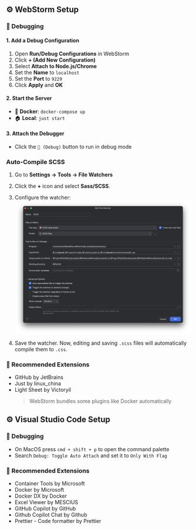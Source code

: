 ## ⚙️ WebStorm Setup

### 🐞 Debugging

#### 1. Add a Debug Configuration

1. Open **Run/Debug Configurations** in WebStorm
2. Click **+ (Add New Configuration)**
3. Select **Attach to Node.js/Chrome**
4. Set the **Name** to `localhost`
5. Set the **Port** to `9229`
6. Click **Apply** and **OK**

#### 2. Start the Server

- 🐳 **Docker**: `docker-compose up`
- 🏠 **Local**: `just start`

#### 3. Attach the Debugger

- Click the `🐞 (Debug)` button to run in debug mode

### Auto-Compile SCSS

1. Go to **Settings → Tools → File Watchers**  

2. Click the **+** icon and select **Sass/SCSS**.

3. Configure the watcher:  
   ![scss_screenshot.png](images/scss_screenshot.png)

4. Save the watcher. Now, editing and saving `.scss` files will automatically compile them to `.css`.



### 🧰 Recommended Extensions

- GitHub by JetBrains
- Just by linux_china
- Light Sheet by Victoryil
  > WebStorm bundles some plugins like Docker automatically

[//]: # "TODO: UPDATE VS Code Setup"

## ⚙️ Visual Studio Code Setup

### 🐞 Debugging

- On MacOS press `cmd + shift + p` to open the command palette
- Search `Debug: Toggle Auto Attach` and set it to `Only With Flag`

### 🧰 Recommended Extensions

- Container Tools by Microsoft
- Docker by Microsoft
- Docker DX by Docker
- Excel Viewer by MESCIUS
- GitHub Copilot by GitHub
- Github Copilot Chat by Github
- Prettier - Code formatter by Prettier
